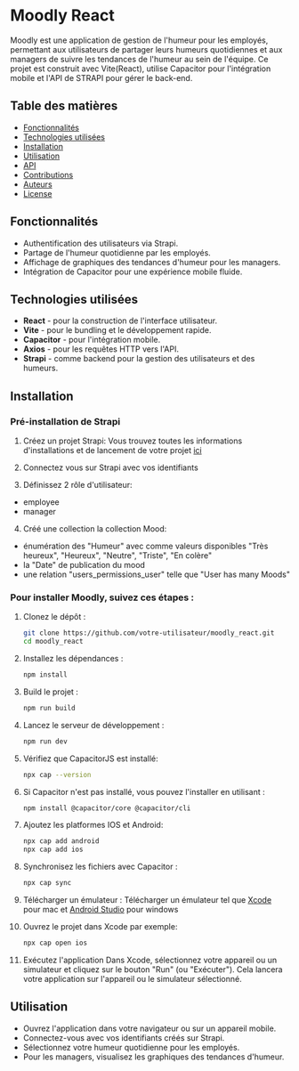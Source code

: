 # Moodly React

Moodly est une application de gestion de l'humeur pour les employés, permettant aux utilisateurs de partager leurs humeurs quotidiennes et aux managers de suivre les tendances de l'humeur au sein de l'équipe. Ce projet est construit avec Vite(React), utilise Capacitor pour l'intégration mobile et l'API de STRAPI pour gérer le back-end.

## Table des matières

- [Fonctionnalités](#fonctionnalités)
- [Technologies utilisées](#technologies-utilisées)
- [Installation](#installation)
- [Utilisation](#utilisation)
- [API](#api)
- [Contributions](#contributions)
- [Auteurs](#auteurs)
- [License](#license)

## Fonctionnalités

- Authentification des utilisateurs via Strapi.
- Partage de l'humeur quotidienne par les employés.
- Affichage de graphiques des tendances d'humeur pour les managers.
- Intégration de Capacitor pour une expérience mobile fluide.

## Technologies utilisées

- **React** - pour la construction de l'interface utilisateur.
- **Vite** - pour le bundling et le développement rapide.
- **Capacitor** - pour l'intégration mobile.
- **Axios** - pour les requêtes HTTP vers l'API.
- **Strapi** - comme backend pour la gestion des utilisateurs et des humeurs.

## Installation

### Pré-installation de Strapi

1. Créez un projet Strapi:
Vous trouvez toutes les informations d'installations et de lancement de votre projet [ici](https://docs.strapi.io/dev-docs/installation/cli)

2. Connectez vous sur Strapi avec vos identifiants

3. Définissez 2 rôle d'utilisateur:
- employee
- manager

4. Créé une collection la collection Mood:
- énumération des "Humeur" avec comme valeurs disponibles "Très heureux", "Heureux", "Neutre", "Triste", "En colère"
- la "Date" de publication du mood
- une relation "users_permissions_user" telle que "User has many Moods"

### Pour installer Moodly, suivez ces étapes :

1. Clonez le dépôt :
   ```bash
   git clone https://github.com/votre-utilisateur/moodly_react.git
   cd moodly_react
   ```

2. Installez les dépendances :
   ```bash
   npm install
   ```

3. Build le projet :
   ```bash
   npm run build
   ```
4. Lancez le serveur de développement :
   ```bash
   npm run dev
   ```

5. Vérifiez que CapacitorJS est installé:
    ```bash
    npx cap --version
    ```

6. Si Capacitor n'est pas installé, vous pouvez l'installer en utilisant :
    ```bash
    npm install @capacitor/core @capacitor/cli
    ```

7. Ajoutez les platformes IOS et Android:
    ```bash
    npx cap add android
    npx cap add ios
    ```

8. Synchronisez les fichiers avec Capacitor :
    ```bash
    npx cap sync
    ```

9. Télécharger un émulateur :
Télécharger un émulateur tel que [Xcode](https://apps.apple.com/fr/app/xcode/id497799835?mt=12) pour mac et [Android Studio](https://developer.android.com/studio?hl=fr) pour windows

10. Ouvrez le projet dans Xcode par exemple:
    ```bash
    npx cap open ios
    ```

11. Exécutez l'application
Dans Xcode, sélectionnez votre appareil ou un simulateur et cliquez sur le bouton "Run" (ou "Exécuter"). Cela lancera votre application sur l'appareil ou le simulateur sélectionné.

## Utilisation

- Ouvrez l'application dans votre navigateur ou sur un appareil mobile.
- Connectez-vous avec vos identifiants créés sur Strapi.
- Sélectionnez votre humeur quotidienne pour les employés.
- Pour les managers, visualisez les graphiques des tendances d'humeur.
